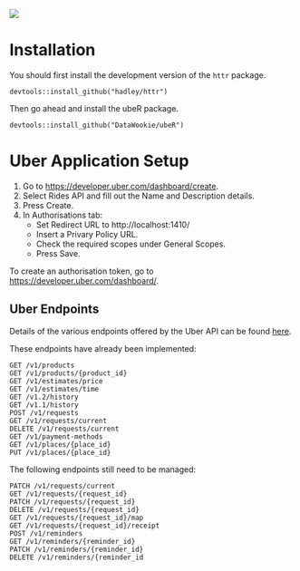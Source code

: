 ![](https://cdn.rawgit.com/DataWookie/ubeR/master/uber-logo.svg)

# Installation

You should first install the development version of the `httr` package.
```
devtools::install_github("hadley/httr")
```
Then go ahead and install the ubeR package.
```
devtools::install_github("DataWookie/ubeR")
```

# Uber Application Setup

1. Go to https://developer.uber.com/dashboard/create.
2. Select Rides API and fill out the Name and Description details.
3. Press Create.
4. In Authorisations tab:
    - Set Redirect URL to http://localhost:1410/
    - Insert a Privary Policy URL.
    - Check the required scopes under General Scopes.
    - Press Save.

To create an authorisation token, go to https://developer.uber.com/dashboard/.

## Uber Endpoints

Details of the various endpoints offered by the Uber API can be found [here](https://developer.uber.com/docs/rides).

These endpoints have already been implemented:

    GET /v1/products
    GET /v1/products/{product_id}
    GET /v1/estimates/price
    GET /v1/estimates/time
    GET /v1.2/history
    GET /v1.1/history
    POST /v1/requests
    GET /v1/requests/current
    DELETE /v1/requests/current
    GET /v1/payment-methods
    GET /v1/places/{place_id}
    PUT /v1/places/{place_id}

The following endpoints still need to be managed:

    PATCH /v1/requests/current
    GET /v1/requests/{request_id}
    PATCH /v1/requests/{request_id}
    DELETE /v1/requests/{request_id}
    GET /v1/requests/{request_id}/map
    GET /v1/requests/{request_id}/receipt
    POST /v1/reminders
    GET /v1/reminders/{reminder_id}
    PATCH /v1/reminders/{reminder_id}
    DELETE /v1/reminders/{reminder_id
